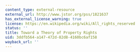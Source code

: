 ```yaml
---
content_type: external-resource
external_url: http://www.jstor.org/pss/1821637
has_external_license_warning: true
license: https://en.wikipedia.org/wiki/All_rights_reserved
status: ''
title: Toward a Theory of Property Rights
uid: 3ddfb564-a147-472d-82d8-4160bc6af158
wayback_url: ''
---
```

